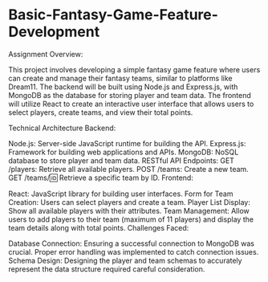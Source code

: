 # Basic-Fantasy-Game-Feature-Development
Assignment 
Overview:

This project involves developing a simple fantasy game feature where users can create and manage their fantasy teams, similar to platforms like Dream11. The backend will be built using Node.js and Express.js, with MongoDB as the database for storing player and team data. The frontend will utilize React to create an interactive user interface that allows users to select players, create teams, and view their total points.

Technical Architecture
Backend:

Node.js: Server-side JavaScript runtime for building the API.
Express.js: Framework for building web applications and APIs.
MongoDB: NoSQL database to store player and team data.
RESTful API Endpoints:
GET /players: Retrieve all available players.
POST /teams: Create a new team.
GET /teams/:id: Retrieve a specific team by ID.
Frontend:

React: JavaScript library for building user interfaces.
Form for Team Creation: Users can select players and create a team.
Player List Display: Show all available players with their attributes.
Team Management: Allow users to add players to their team (maximum of 11 players) and display the team details along with total points.
Challenges Faced:

Database Connection: Ensuring a successful connection to MongoDB was crucial. Proper error handling was implemented to catch connection issues.
Schema Design: Designing the player and team schemas to accurately represent the data structure required careful consideration.
